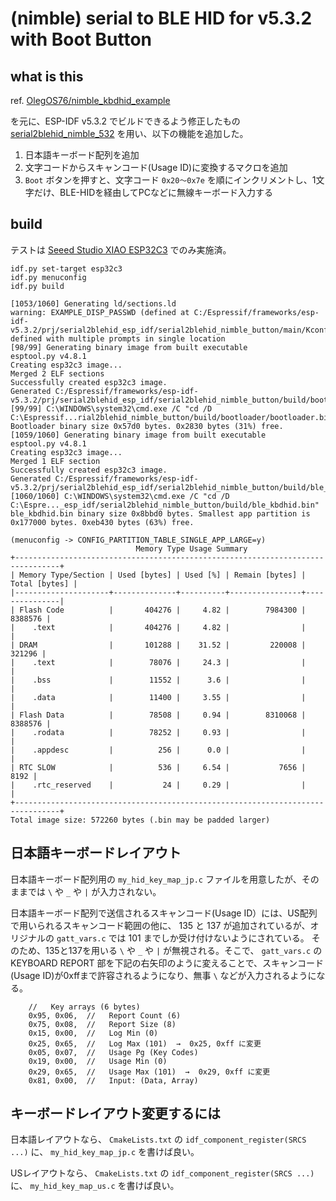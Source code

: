 # (nimble) serial to BLE HID for v5.3.2 with Boot Button

## what is this

ref.
[OlegOS76/nimble_kbdhid_example](https://github.com/olegos76/nimble_kbdhid_example/tree/main/main)

を元に、ESP-IDF v5.3.2 でビルドできるよう修正したもの [serial2blehid_nimble_532]() を用い、以下の機能を追加した。

1. 日本語キーボード配列を追加
1. 文字コードからスキャンコード(Usage ID)に変換するマクロを追加
1. `Boot` ボタンを押すと、文字コード `0x20～0x7e` を順にインクリメントし、1文字だけ、BLE-HIDを経由してPCなどに無線キーボード入力する


## build

テストは [Seeed Studio XIAO ESP32C3](https://wiki.seeedstudio.com/XIAO_ESP32C3_Getting_Started/) でのみ実施済。

```
idf.py set-target esp32c3
idf.py menuconfig
idf.py build
```

```
[1053/1060] Generating ld/sections.ld
warning: EXAMPLE_DISP_PASSWD (defined at C:/Espressif/frameworks/esp-idf-v5.3.2/prj/serial2blehid_esp_idf/serial2blehid_nimble_button/main/Kconfig.projbuild:42) defined with multiple prompts in single location
[98/99] Generating binary image from built executable
esptool.py v4.8.1
Creating esp32c3 image...
Merged 2 ELF sections
Successfully created esp32c3 image.
Generated C:/Espressif/frameworks/esp-idf-v5.3.2/prj/serial2blehid_esp_idf/serial2blehid_nimble_button/build/bootloader/bootloader.bin
[99/99] C:\WINDOWS\system32\cmd.exe /C "cd /D C:\Espressif...rial2blehid_nimble_button/build/bootloader/bootloader.bin"
Bootloader binary size 0x57d0 bytes. 0x2830 bytes (31%) free.
[1059/1060] Generating binary image from built executable
esptool.py v4.8.1
Creating esp32c3 image...
Merged 1 ELF section
Successfully created esp32c3 image.
Generated C:/Espressif/frameworks/esp-idf-v5.3.2/prj/serial2blehid_esp_idf/serial2blehid_nimble_button/build/ble_kbdhid.bin
[1060/1060] C:\WINDOWS\system32\cmd.exe /C "cd /D C:\Espre..._esp_idf/serial2blehid_nimble_button/build/ble_kbdhid.bin"
ble_kbdhid.bin binary size 0x8bbd0 bytes. Smallest app partition is 0x177000 bytes. 0xeb430 bytes (63%) free.
```

```
(menuconfig -> CONFIG_PARTITION_TABLE_SINGLE_APP_LARGE=y)
                            Memory Type Usage Summary
+--------------------------------------------------------------------------------+
| Memory Type/Section | Used [bytes] | Used [%] | Remain [bytes] | Total [bytes] |
|---------------------+--------------+----------+----------------+---------------|
| Flash Code          |       404276 |     4.82 |        7984300 |       8388576 |
|    .text            |       404276 |     4.82 |                |               |
| DRAM                |       101288 |    31.52 |         220008 |        321296 |
|    .text            |        78076 |     24.3 |                |               |
|    .bss             |        11552 |      3.6 |                |               |
|    .data            |        11400 |     3.55 |                |               |
| Flash Data          |        78508 |     0.94 |        8310068 |       8388576 |
|    .rodata          |        78252 |     0.93 |                |               |
|    .appdesc         |          256 |      0.0 |                |               |
| RTC SLOW            |          536 |     6.54 |           7656 |          8192 |
|    .rtc_reserved    |           24 |     0.29 |                |               |
+--------------------------------------------------------------------------------+
Total image size: 572260 bytes (.bin may be padded larger)
```


## 日本語キーボードレイアウト

日本語キーボード配列用の `my_hid_key_map_jp.c` ファイルを用意したが、そのままでは `\` や `_` や `|` が入力されない。

日本語キーボード配列で送信されるスキャンコード(Usage ID）には、US配列で用いられるスキャンコード範囲の他に、 135 と 137 が追加されているが、オリジナルの `gatt_vars.c` では 101 までしか受け付けないようにされている。 そのため、135と137を用いる `\` や `_` や `|` が無視される。そこで、 `gatt_vars.c` の KEYBOARD REPORT 部を下記の右矢印のように変えることで、スキャンコード(Usage ID)が0xffまで許容されるようになり、無事 `\` などが入力されるようになる。

```
    //   Key arrays (6 bytes)
    0x95, 0x06,  //   Report Count (6)
    0x75, 0x08,  //   Report Size (8)
    0x15, 0x00,  //   Log Min (0)
    0x25, 0x65,  //   Log Max (101)  →  0x25, 0xff に変更
    0x05, 0x07,  //   Usage Pg (Key Codes)
    0x19, 0x00,  //   Usage Min (0)
    0x29, 0x65,  //   Usage Max (101)  →  0x29, 0xff に変更
    0x81, 0x00,  //   Input: (Data, Array)
```

## キーボードレイアウト変更するには

日本語レイアウトなら、 ```CmakeLists.txt``` の ```idf_component_register(SRCS ...)``` に、 ```my_hid_key_map_jp.c``` を書けば良い。

USレイアウトなら、 ```CmakeLists.txt``` の ```idf_component_register(SRCS ...)``` に、 ```my_hid_key_map_us.c``` を書けば良い。




